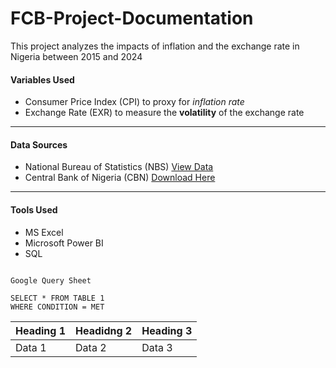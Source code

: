 # FCB-Project-Documentation
This project analyzes the impacts of inflation and the exchange rate in Nigeria between 2015 and 2024

#### Variables Used
- Consumer Price Index (CPI) to proxy for _inflation rate_
- Exchange Rate (EXR) to measure the **volatility** of the exchange rate
---

#### Data Sources
- National Bureau of Statistics (NBS) [View Data](https://nigerianstat.gov.ng)
- Central Bank of Nigeria (CBN) [Download Here](https://www.cbn.gov.ng)
---
  
#### Tools Used
- MS Excel
- Microsoft Power BI
- SQL


```

Google Query Sheet

SELECT * FROM TABLE 1
WHERE CONDITION = MET

```





| Heading 1 | Headidng 2 | Heading 3|
|-----------| -----------| ---------|
| Data 1 | Data 2| Data 3| 




